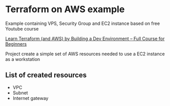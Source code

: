 # Terraform on AWS example

Example containing VPS, Security Group and EC2 instance based on free Youtube course  

[Learn Terraform (and AWS) by Building a Dev Environment – Full Course for Beginners](https://www.youtube.com/watch?v=iRaai1IBlB0)

Project create a simple set of AWS resources needed to use a EC2 instance as a workstation

## List of created resources
- VPC
- Subnet
- Internet gateway 